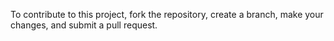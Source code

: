 To contribute to this project, fork the repository, create a branch, make your changes, and submit a pull request.
